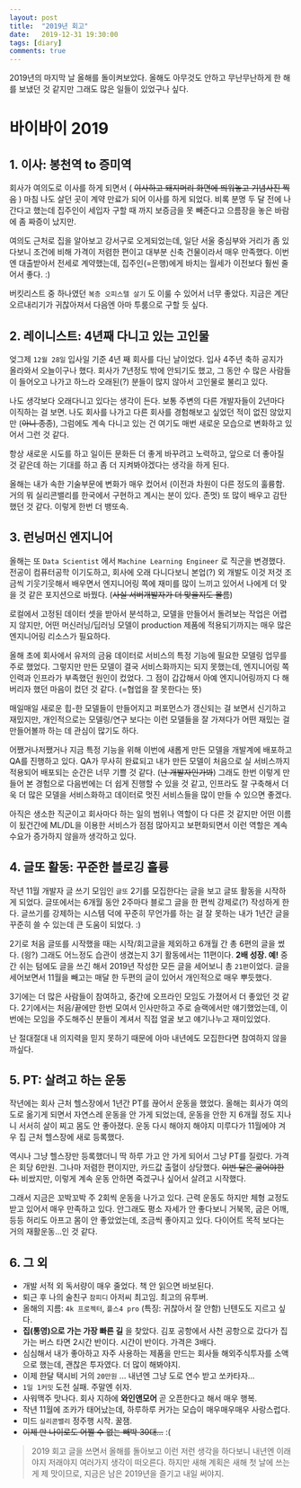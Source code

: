 ```yaml
---
layout: post
title:  "2019년 회고"
date:   2019-12-31 19:30:00
tags: [diary]
comments: true
---
```


2019년의 마지막 날 올해를 돌이켜보았다. 올해도 아무것도 안하고 무난무난하게 한 해를 보냈던 것 같지만 그래도 많은 일들이 있었구나 싶다.

# 바이바이 2019

## 1. 이사: 봉천역 to 증미역

회사가 여의도로 이사를 하게 되면서 ( ~~이사하고 돼지머리 화면에 띄워놓고 기념사진 찍음~~ ) 마침 나도 살던 곳이 계약 만료가 되어 이사를 하게 되었다. 비록 분명 두 달 전에 나간다고 했는데 집주인이 세입자 구할 때 까지 보증금을 못 빼준다고 으름장을 놓은 바람에 좀 짜증이 났지만.

여의도 근처로 집을 알아보고 강서구로 오게되었는데, 일단 서울 중심부와 거리가 좀 있다보니 조건에 비해 가격이 저렴한 편이고 대부분 신축 건물이라서 매우 만족했다. 이번엔 대출받아서 전세로 계약했는데, 집주인(=은행)에게 바치는 월세가 이전보다 훨씬 줄어서 좋다. :)

버킷리스트 중 하나였던 `복층 오피스텔 살기` 도 이룰 수 있어서 너무 좋았다. 지금은 계단 오르내리기가 귀찮아져서 다음엔 아마 투룸으로 구할 듯 싶다.

## 2. 레이니스트: 4년째 다니고 있는 고인물

엊그제 `12월 28일` 입사일 기준 4년 째 회사를 다닌 날이었다. 입사 4주년 축하 공지가 올라와서 오늘이구나 했다. 회사가 7년정도 밖에 안되기도 했고, 그 동안 수 많은 사람들이 들어오고 나가고 하느라 오래된(?) 분들이 많지 않아서 고인물로 불리고 있다.

나도 생각보다 오래다니고 있다는 생각이 든다. 보통 주변의 다른 개발자들이 2년마다 이직하는 걸 보면. 나도 회사를 나가고 다른 회사를 경험해보고 싶었던 적이 없진 않았지만 (~~아니 종종~~), 그럼에도 계속 다니고 있는 건 여기도 매번 새로운 모습으로 변화하고 있어서 그런 것 같다.

항상 새로운 시도를 하고 일이든 문화든 더 좋게 바꾸려고 노력하고, 앞으로 더 좋아질 것 같은데 하는 기대를 하고 좀 더 지켜봐야겠다는 생각을 하게 된다. 

올해는 내가 속한 기술부문에 변화가 매우 컸어서 (이전과 차원이 다른 정도의 훌륭함. 거의 뭐 실리콘밸리를 한국에서 구현하고 계시는 분이 있다. 존멋) 또 많이 배우고 감탄했던 것 같다. 이렇게 한번 더 뱅또속.

## 3. 런닝머신 엔지니어

올해는 또 `Data Scientist` 에서 `Machine Learning Engineer` 로 직군을 변경했다. 전공이 컴퓨터공학 이기도하고, 회사에 오래 다니다보니 본업(?) 외 개발도 이것 저것 조금씩 기웃기웃해서 배우면서 엔지니어링 쪽에 재미를 많이 느끼고 있어서 나에게 더 맞을 것 같은 포지션으로 바꿨다. (~~사실 서버개발자가 더 맞을지도 몰름~~)

로컬에서 고정된 데이터 셋을 받아서 분석하고, 모델을 만들어서 돌려보는 작업은 어렵지 않지만, 어떤 머신러닝/딥러닝 모델이 production 제품에 적용되기까지는 매우 많은 엔지니어링 리소스가 필요하다.

올해 초에 회사에서 유저의 금융 데이터로 서비스의 특정 기능에 필요한 모델링 업무를 주로 했었다. 그렇지만 만든 모델이 결국 서비스화까지는 되지 못했는데, 엔지니어링 쪽 인력과 인프라가 부족했던 원인이 컸었다. 그 점이 갑갑해서 아예 엔지니어링까지 다 해버리자 했던 마음이 컸던 것 같다. (=협업을 잘 못한다는 뜻)

매일매일 새로운 힙-한 모델들이 만들어지고 퍼포먼스가 갱신되는 걸 보면서 신기하고 재밌지만, 개인적으로는 모델링/연구 보다는 이런 모델들을 잘 가져다가 어떤 재밌는 걸 만들어볼까 하는 데 관심이 많기도 하다.

어쨌거나저쨌거나 지금 특정 기능을 위해 이번에 새롭게 만든 모델을 개발계에 배포하고 QA를 진행하고 있다. QA가 무사히 완료되고 내가 만든 모델이 처음으로 실 서비스까지 적용되어 배포되는 순간은 너무 기쁠 것 같다. (~~난 개발자인가봐~~) 그래도 한번 이렇게 만들어 본 경험으로 다음번에는 더 쉽게 진행할 수 있을 것 같고, 인프라도 잘 구축해서 더욱 더 많은 모델을 서비스화하고 데이터로 멋진 서비스들을 많이 만들 수 있으면 좋겠다.

아직은 생소한 직군이고 회사마다 하는 일의 범위나 역할이 다 다른 것 같지만 어떤 이름이 됬건간에 ML/DL을 이용한 서비스가 점점 많아지고 보편화되면서 이런 역할은 계속 수요가 증가하지 않을까 생각하고 있다.

## 4. 글또 활동: 꾸준한 블로깅 훌륭

작년 11월 개발자 글 쓰기 모임인 `글또` 2기를 모집한다는 글을 보고 글또 활동을 시작하게 되었다. 글또에서는 6개월 동안 2주마다 블로그 글을 한 편씩 강제로(?) 작성하게 한다. 글쓰기를 강제하는 시스템 덕에 꾸준히 무언가를 하는 걸 잘 못하는 내가 1년간 글을 꾸준히 쓸 수 있는데 큰 도움이 되었다. :)

2기로 처음 글또를 시작했을 때는 시작/회고글을 제외하고 6개월 간 총 6편의 글을 썼다. (읭?) 그래도 어느정도 습관이 생겼는지 3기 활동에서는 11편이다. **2배 성장. 예!** 중간 쉬는 텀에도 글을 쓰긴 해서 2019년 작성한 모든 글을 세어보니 총 `21편`이었다. 글을 세어보면서 11월을 빼고는 매달 한 두편의 글이 있어서 개인적으로 매우 뿌듯했다.

3기에는 더 많은 사람들이 참여하고, 중간에 오프라인 모임도 가졌어서 더 좋았던 것 같다. 2기에서는 처음/끝에만 한번 모여서 인사만하고 주로 슬랙에서만 얘기했었는데, 이번에는 모임을 주도해주신 분들이 계셔서 직접 얼굴 보고 얘기나누고 재미있었다.

난 절대절대 내 의지력을 믿지 못하기 때문에 아마 내년에도 모집한다면 참여하지 않을까싶다.

## 5. PT: 살려고 하는 운동

작년에는 회사 근처 헬스장에서 1년간 PT를 끊어서 운동을 했었다. 올해는 회사가 여의도로 옮기게 되면서 자연스레 운동을 안 가게 되었는데, 운동을 안한 지 6개월 정도 지나니 서서히 살이 찌고 몸도 안 좋아졌다. 운동 다시 해야지 해야지 미루다가 11월에야 겨우 집 근처 헬스장에 새로 등록했다.

역시나 그냥 헬스장만 등록했더니 딱 하루 가고 안 가게 되어서 그냥 PT를 질렀다. 가격은 회당 6만원. 그나마 저렴한 편이지만, 카드값 출혈이 상당했다. ~~이번 달은 굶어야한다.~~ 비쌌지만, 이렇게 계속 운동 안하면 죽겠구나 싶어서 살려고 시작했다.

그래서 지금은 꼬박꼬박 주 2회씩 운동을 나가고 있다. 근력 운동도 하지만 체형 교정도 받고 있어서 매우 만족하고 있다. 안그래도 평소 자세가 안 좋다보니 거북목, 굽은 어깨, 등등 허리도 아프고 몸이 안 좋았었는데, 조금씩 좋아지고 있다. 다이어트 목적 보다는 거의 재활운동...인 것 같다.

## 6. 그 외

- 개발 서적 외 독서량이 매우 줄었다. 책 안 읽으면 바보된다.
- 퇴근 후 나의 술친구 `참피디` 아저씨 최고임. 최고의 유투버.
- 올해의 지름: `4k 프로젝터`, `플스4 pro` (특징: 귀찮아서 잘 안함) 닌텐도도 지르고 싶다.
- **집(통영)으로 가는 가장 빠른 길** 을 찾았다. 김포 공항에서 사천 공항으로 갔다가 집 가는 버스 타면 2시간 반이다. 시간이 반이다. 가격은 3배다.
- 심심해서 내가 좋아하고 자주 사용하는 제품을 만드는 회사들 해외주식투자를 소액으로 했는데, 괜찮은 투자였다. 더 많이 해봐야지.
- 이제 한달 택시비 거의 `20만원` ... 내년엔 그냥 도로 연수 받고 쏘카타자...
- `1일 1커밋` 도전 실패. 주말엔 쉬자.
- 사워맥주 맛나다. 회사 지하에 **와인앤모어** 곧 오픈한다고 해서 매우 행복.
- 작년 11월에 조카가 태어났는데, 하루하루 커가는 모습이 매우매우매우 사랑스럽다.
- 미드 `실리콘밸리` 정주행 시작. 꿀잼.
- ~~이제 만 나이로도 어쩔 수 없는 빼박 30대...~~ :(


> 2019 회고 글을 쓰면서 올해를 돌아보고 이런 저런 생각을 하다보니 내년엔 이래야지 저래야지 여러가지 생각이 떠오른다. 하지만 새해 계획은 새해 첫 날에 쓰는 게 제 맛이므로, 지금은 남은 2019년을 즐기고 내일 써야지.
